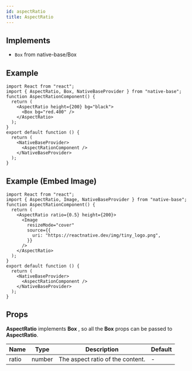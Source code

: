 ```yaml
---
id: aspectRatio
title: AspectRatio
---
```


## Implements

- `Box` from native-base/Box

## Example

```SnackPlayer name=AspectRatio%20Example
import React from "react";
import { AspectRatio, Box, NativeBaseProvider } from "native-base";
function AspectRationComponent() {
  return (
    <AspectRatio height={200} bg="black">
      <Box bg="red.400" />
    </AspectRatio>
  );
}
export default function () {
  return (
    <NativeBaseProvider>
      <AspectRationComponent />
    </NativeBaseProvider>
  );
}
```

## Example (Embed Image)

```SnackPlayer name=AspectRatio%20ExampleEmbedImage
import React from "react";
import { AspectRatio, Image, NativeBaseProvider } from "native-base";
function AspectRationComponent() {
  return (
    <AspectRatio ratio={0.5} height={200}>
      <Image
        resizeMode="cover"
        source={{
          uri: "https://reactnative.dev/img/tiny_logo.png",
        }}
      />
    </AspectRatio>
  );
}
export default function () {
  return (
    <NativeBaseProvider>
      <AspectRationComponent />
    </NativeBaseProvider>
  );
}

```

## Props

**AspectRatio** implements **Box** , so all the **Box** props can be passed to **AspectRatio**.

| Name  | Type   | Description                      | Default |
| ----- | ------ | -------------------------------- | ------- |
| ratio | number | The aspect ratio of the content. | -       |
